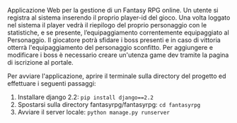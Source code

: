 Applicazione Web per la gestione di un Fantasy RPG online. Un utente si registra al sistema inserendo il proprio player-id del gioco. Una volta loggato nel
sistema il player vedrà il riepilogo del proprio personaggio con le statistiche, e se presente, l’equipaggiamento correntemente equipaggiato al Personaggio.
Il giocatore potrà sfidare i boss presenti e in caso di vittoria otterrà l'equipaggiamento del personaggio sconfitto. Per aggiungere e modificare i boss è necessario
creare un'utenza game dev tramite la pagina di iscrizione al portale.

Per avviare l'applicazione, aprire il terminale sulla directory del progetto ed effettuare i seguenti passaggi:
1) Installare django 2.2:
```pip install django==2.2```
1) Spostarsi sulla directory fantasyrpg/fantasyrpg:
```cd fantasyrpg```
2) Avviare il server locale:
```python manage.py runserver```
